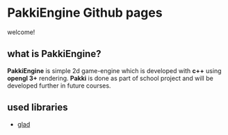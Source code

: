 
# PakkiEngine Github pages

welcome!

## what is PakkiEngine?

**PakkiEngine** is simple 2d game-engine which is developed with **c++** using **opengl 3+** rendering.
**Pakki** is done as part of school project and will be developed further in future courses.

## used libraries
- [glad](https://github.com/Dav1dde/glad)